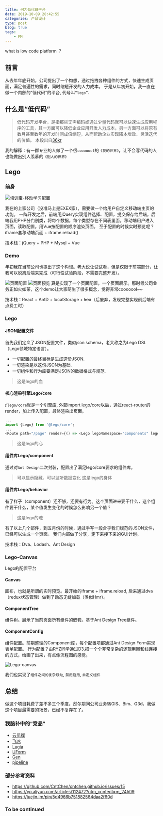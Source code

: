 ```yaml
---
title: 何为低代码平台
date: 2019-10-09 20:42:55
categories: 产品设计
type: post
blog: true
tags: 
    - PM
---
```


what is low code platform ？
<!-- more -->

## 前言

  从去年年底开始，公司提出了一个构想，通过拖拽各种组件的方式，快速生成页面，满足普遍性的需求，同时缩短开发的人力成本。
  于是从年初开始，我一直在做一个内部的“低代码”的平台, 代号叫`“lego”`.

## 什么是“低代码”

  > 低代码开发平台，是指那些无需编码或通过少量代码就可以快速生成应用程序的工具，其一方面可以降低企业应用开发人力成本，另一方面可以将原有数月甚至数年的开发时间成倍缩短，从而帮助企业实现降本增效、灵活迭代的价值。
  本段出自[36kr](https://36kr.com/p/5237729)

  我的解释：有一群专业的人做了一个很`cooooool`的`《我的世界》`，让不会写代码的人也能做出别人羡慕的`《别人的世界》`

## Lego

### 前身

![培训宝-移动学习配置](https://i.loli.net/2019/10/24/EliFIgN8BQd5PXO.png)

我在的上家公司（没准马上是EXEX家），需要做一个给用户自定义移动端主页的功能。
一阵开发之后，前端用jQuery实现组件选择、配置，提交保存给后端。后端我用PHP分门别类，将每个数据，每个类型存在不同表里面。移动端用户进入页面，读取配置，用Vue按配置的顺序渲染页面。
至于配置的时候实时预览呢？iframe套移动端页面 + iframe.reload()

技术栈：jQuery + PHP + Mysql + Vue

### Demo

年初我在当前公司也提出了这个构想。老大说让试试看，但是仅限于前端部分，让我可以脱离后端来完成（可行性试验阶段，不需要完整开发）。

![页面配置](https://i.loli.net/2019/10/24/APtjsFJ2Brhln5K.png)
![页面预览](https://i.loli.net/2019/10/24/b5FKPlhGRd67SX1.png)
算是实现了一个页面配置，一个页面展示。那时候公司业务正如火如荼，这个demo让大家萌生了很多概念，觉得非常cooooool~~

技术栈：React + AntD + localStorage + ~~koa~~（后废弃，发现完整实现前后端有点费工时）

### Lego

#### JSON配置文件

首先我们定义了JSON配置文件，类似json schema，老大称之为Lego DSL（Lego领域特定语言）。

* 一切配置的最终目标是生成这份JSON.
* 一切渲染是以这份JSON为基础.
* 一切组件和行为库要满足JSON的数据格式与规范.
> 这是lego的血

#### 核心渲染引擎Lego/core

`@lego/core`就是一个引擎库, 外部import lego/core以后，通过react-router的render，加上传入配置，最终渲染出页面。

  ```js
  ...
  import {Lego} from '@lego/core';
  ...
  <Route path="/page" render={() => <Lego legoNamespace="components" legoId="components" />} />
  ```
> 这是lego的心

#### 组件库Lego/component

通过对`Ant Design`二次封装，配置出了满足lego/core要求的组件库。
> 可以显示隐藏、可以监听数据变化
> 这是lego的身体

#### 组件库Lego/behavior

有了样子（component）还不够，还要有行为。这个页面进来要干什么，这个组件要干什么，某个值发生变化的时候怎么影响另一个值？
> 这是lego的魂

有了以上几个部件，到五月份的时候，通过手写一段合乎我们规范的JSON文件，已经可以生成一个页面。
我们内部做了分享，定下来接下来的GUI计划。

技术栈：Dva、Lodash、Ant Design

### Lego-Canvas

Lego的配置平台

#### Canvas

画布，也就是所谓的实时预览。最开始的iframe + iframe.reload, 后来通过dva（redux状态管理）做到了动态无缝加载（类似Hmr）。

#### ComponentTree

组件树。展示了当前页面所有组件的嵌套。基于Ant Design Tree组件。

#### ComponentConfig

组件配置。前期整理的Component库，每个配置项都通过Ant Design Form实现表单配置。
行为配置？由RYZ同学通过D3,把一个个非常复杂的逻辑用圈和线连接的方式，给画了出来，有点像流程图的感觉。

![Lego-canvas](https://i.loli.net/2019/10/24/k1qhRHu2KFMZ3AS.png)

我们也实现了`组件之间的复杂联动`, `禁用启用`, `自定义组件`

## 总结

做这个项目耗费了差不多三个季度，然尔期间公司业务转GIS、Bim、G3d，我做这个项目最需要的场景，已经不复存在了。

### 我脑补中的“竞品”

+ [云凤蝶](https://www.yunfengdie.com/)
+ [飞冰](https://ice.work/)
+ [Lugia](http://lugia.tech/#/)
+ [UForm](https://uformjs.org)
+ [Gen](https://github.com/daycool/gen)
+ [pipeline](https://github.com/page-pipepline/pipeline-editor)

### 部分参考资料

+ https://github.com/CntChen/cntchen.github.io/issues/15
+ https://yq.aliyun.com/articles/112472?utm_content=m_24509
+ https://juejin.im/pin/5d4966b751882564daa2f60d

### To be continued